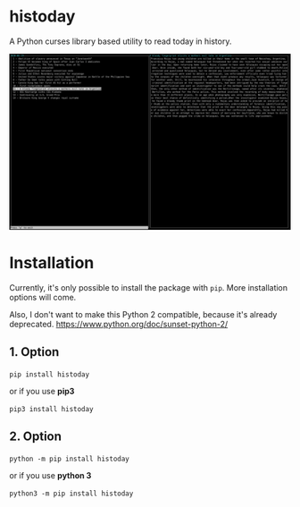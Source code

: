 # histoday
A Python curses library based utility to read today in history.

![menu screenshot](screenshots/screenshot.png)

# Installation
Currently, it's only possible to install the package with `pip`. More installation options will come.

Also, I don't want to make this Python 2 compatible, because it's already deprecated. https://www.python.org/doc/sunset-python-2/

## 1. Option
`pip install histoday`

or if you use **pip3**

`pip3 install histoday`

## 2. Option
`python -m pip install histoday`

or if you use **python 3**

`python3 -m pip install histoday`
